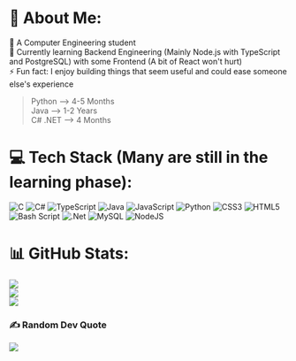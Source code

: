 # 💫 About Me:
🔭 A Computer Engineering student<br>
🌱 Currently learning Backend Engineering (Mainly Node.js with TypeScript and PostgreSQL) with some Frontend (A bit of React won't hurt)<br>
⚡ Fun fact: I enjoy building things that seem useful and could ease someone else's experience<br>

> Python --> 4-5 Months<br>
> Java --> 1-2 Years<br>
> C# .NET --> 4 Months<br>

# 💻 Tech Stack (Many are still in the learning phase):
![C](https://img.shields.io/badge/c-%2300599C.svg?style=for-the-badge&logo=c&logoColor=white) ![C#](https://img.shields.io/badge/c%23-%23239120.svg?style=for-the-badge&logo=csharp&logoColor=white) ![TypeScript](https://img.shields.io/badge/typescript-%23007ACC.svg?style=for-the-badge&logo=typescript&logoColor=white) ![Java](https://img.shields.io/badge/java-%23ED8B00.svg?style=for-the-badge&logo=openjdk&logoColor=white) ![JavaScript](https://img.shields.io/badge/javascript-%23323330.svg?style=for-the-badge&logo=javascript&logoColor=%23F7DF1E) ![Python](https://img.shields.io/badge/python-3670A0?style=for-the-badge&logo=python&logoColor=ffdd54) ![CSS3](https://img.shields.io/badge/css3-%231572B6.svg?style=for-the-badge&logo=css3&logoColor=white) ![HTML5](https://img.shields.io/badge/html5-%23E34F26.svg?style=for-the-badge&logo=html5&logoColor=white) ![Bash Script](https://img.shields.io/badge/bash_script-%23121011.svg?style=for-the-badge&logo=gnu-bash&logoColor=white) ![.Net](https://img.shields.io/badge/.NET-5C2D91?style=for-the-badge&logo=.net&logoColor=white) ![MySQL](https://img.shields.io/badge/mysql-4479A1.svg?style=for-the-badge&logo=mysql&logoColor=white) ![NodeJS](https://img.shields.io/badge/node.js-6DA55F?style=for-the-badge&logo=node.js&logoColor=white)
# 📊 GitHub Stats:
![](https://github-readme-stats.vercel.app/api?username=ahm4dd&theme=dark&hide_border=false&include_all_commits=false&count_private=true)<br/>
![](https://nirzak-streak-stats.vercel.app/?user=ahm4dd&theme=dark&hide_border=false)<br/>
![](https://github-readme-stats.vercel.app/api/top-langs/?username=ahm4dd&theme=dark&hide_border=false&include_all_commits=false&count_private=true&layout=compact)
### ✍️ Random Dev Quote
![](https://quotes-github-readme.vercel.app/api?type=horizontal&theme=gruvbox)
